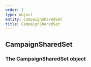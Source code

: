 ```yaml
---
order: 1
type: object
entity: CampaignSharedSet 
title: CampaignSharedSet 
---
```


## CampaignSharedSet 
### The CampaignSharedSet object

